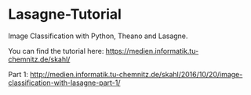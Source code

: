 # Lasagne-Tutorial
Image Classification with Python, Theano and Lasagne.

You can find the tutorial here: https://medien.informatik.tu-chemnitz.de/skahl/

Part 1: http://medien.informatik.tu-chemnitz.de/skahl/2016/10/20/image-classification-with-lasagne-part-1/
